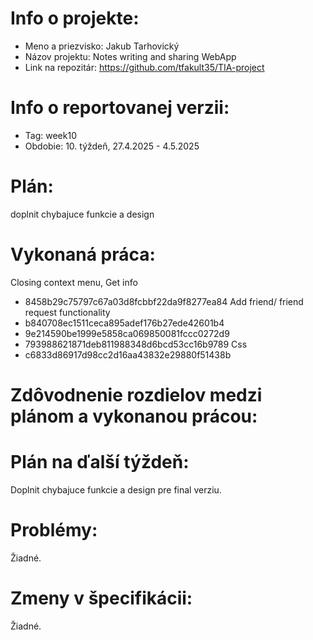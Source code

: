 # Info o projekte:
- Meno a priezvisko: Jakub Tarhovický
- Názov projektu: Notes writing and sharing WebApp
- Link na repozitár: https://github.com/tfakult35/TIA-project

# Info o reportovanej verzii:  
- Tag: week10                  
- Obdobie: 10. týždeň, 27.4.2025 - 4.5.2025

# Plán:
doplnit chybajuce funkcie a design

# Vykonaná práca:

Closing context menu, Get info 
- 8458b29c75797c67a03d8fcbbf22da9f8277ea84
Add friend/ friend request functionality 
- b840708ec1511ceca895adef176b27ede42601b4
- 9e214590be1999e5858ca069850081fccc0272d9
- 793988621871deb811988348d6bcd53cc16b9789
Css
- c6833d86917d98cc2d16aa43832e29880f51438b

# Zdôvodnenie rozdielov medzi plánom a vykonanou prácou:

# Plán na ďalší týždeň:
Doplnit chybajuce funkcie a design pre final verziu.

# Problémy:
Žiadné.

# Zmeny v špecifikácii:
Žiadné.
 

